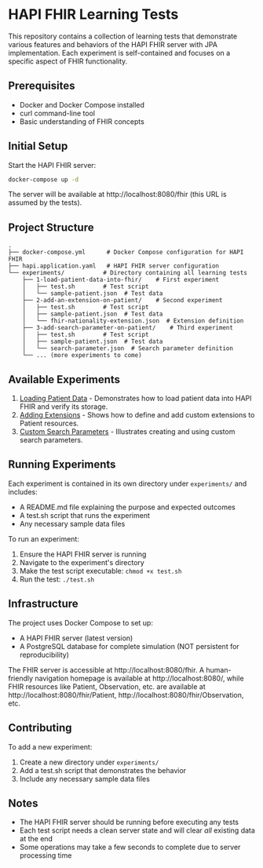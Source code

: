 # HAPI FHIR Learning Tests

This repository contains a collection of learning tests that demonstrate various features and behaviors of the HAPI FHIR server with JPA implementation. Each experiment is self-contained and focuses on a specific aspect of FHIR functionality.

## Prerequisites

- Docker and Docker Compose installed
- curl command-line tool
- Basic understanding of FHIR concepts

## Initial Setup

Start the HAPI FHIR server:

```bash
docker-compose up -d
```

The server will be available at http://localhost:8080/fhir (this URL is assumed by the tests).

## Project Structure

```
.
├── docker-compose.yml      # Docker Compose configuration for HAPI FHIR
├── hapi.application.yaml   # HAPI FHIR server configuration
└── experiments/           # Directory containing all learning tests
    ├── 1-load-patient-data-into-fhir/    # First experiment
    │   ├── test.sh        # Test script
    │   └── sample-patient.json  # Test data
    ├── 2-add-an-extension-on-patient/    # Second experiment
    │   ├── test.sh        # Test script
    │   ├── sample-patient.json  # Test data
    │   └── fhir-nationality-extension.json  # Extension definition
    ├── 3-add-search-parameter-on-patient/    # Third experiment
    │   ├── test.sh        # Test script
    │   ├── sample-patient.json  # Test data
    │   └── search-parameter.json  # Search parameter definition
    └── ... (more experiments to come)
```

## Available Experiments

1. [Loading Patient Data](experiments/1-load-patient-data-into-fhir/README.md) - Demonstrates how to load patient data into HAPI FHIR and verify its storage.
2. [Adding Extensions](experiments/2-add-an-extension-on-patient/README.md) - Shows how to define and add custom extensions to Patient resources.
3. [Custom Search Parameters](experiments/3-add-search-parameter-on-patient/README.md) - Illustrates creating and using custom search parameters.

## Running Experiments

Each experiment is contained in its own directory under `experiments/` and includes:
- A README.md file explaining the purpose and expected outcomes
- A test.sh script that runs the experiment
- Any necessary sample data files

To run an experiment:

1. Ensure the HAPI FHIR server is running
2. Navigate to the experiment's directory
3. Make the test script executable: `chmod +x test.sh`
4. Run the test: `./test.sh`

## Infrastructure

The project uses Docker Compose to set up:
- A HAPI FHIR server (latest version)
- A PostgreSQL database for complete simulation (NOT persistent for reproducibility)

The FHIR server is accessible at http://localhost:8080/fhir. A human-friendly navigation homepage is available at http://localhost:8080/, while FHIR resources like Patient, Observation, etc. are available at http://localhost:8080/fhir/Patient, http://localhost:8080/fhir/Observation, etc.

## Contributing

To add a new experiment:
1. Create a new directory under `experiments/`
2. Add a test.sh script that demonstrates the behavior
3. Include any necessary sample data files

## Notes

- The HAPI FHIR server should be running before executing any tests
- Each test script needs a clean server state and will clear _all_ existing data at the end
- Some operations may take a few seconds to complete due to server processing time


